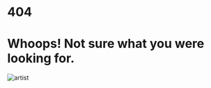 <h1>404</h1>
<h1>Whoops! Not sure what you were looking for.</h1>

<img src="https://imgur.com/naAyL2X" alt="artist">

